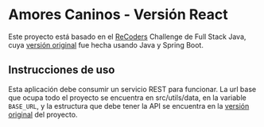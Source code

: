 # Amores Caninos - Versión React

Este proyecto está basado en el [ReCoders](http://recoders.cl) Challenge de Full Stack Java, cuya [versión original](https://github.com/jaimereyescardenas/amorescaninos) fue hecha usando Java y Spring Boot.

## Instrucciones de uso

Esta aplicación debe consumir un servicio REST para funcionar. La url base que ocupa todo el proyecto se encuentra en src/utils/data, en la variable `BASE_URL`, y la estructura que debe tener la API se encuentra en la [versión original](https://github.com/jaimereyescardenas/amorescaninos) del proyecto.



